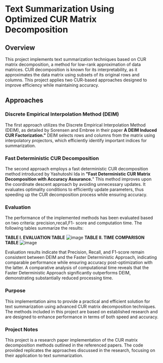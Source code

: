 # Text Summarization Using Optimized CUR Matrix Decomposition
## Overview
This project implements text summarization techniques based on CUR matrix decomposition, a method for low-rank approximation of data matrices. CUR decomposition is known for its interpretability, as it approximates the data matrix using subsets of its original rows and columns. This project applies two CUR-based approaches designed to improve efficiency while maintaining accuracy.

## Approaches
### Discrete Empirical Interpolation Method (DEIM)

The first approach utilizes the Discrete Empirical Interpolation Method (DEIM), as detailed by Sorensen and Embree in their paper **A DEIM Induced CUR Factorization."** DEIM selects rows and columns from the matrix using interpolatory projectors, which efficiently identify important indices for summarization.
### Fast Deterministic CUR Decomposition

The second approach employs a fast deterministic CUR decomposition method introduced by Yashutoshi Ida in **"Fast Deterministic CUR Matrix Decomposition with Accuracy Assurance.**" This method improves upon the coordinate descent approach by avoiding unnecessary updates. It evaluates optimality conditions to efficiently update parameters, thus speeding up the CUR decomposition process while ensuring accuracy.

### Evaluation
The performance of the implemented methods has been evaluated based on two criteria: precision,recall,F1- score and computation time. The following tables summarize the results:

**TABLE I. 	EVALUATION TABLE**
![image](https://github.com/user-attachments/assets/221c952c-6117-4f7a-b53c-7c41e2ae43aa)
**TABLE II. 	TIME COMPARISON TABLE**
![image](https://github.com/user-attachments/assets/b8ca397d-d8df-4220-bbca-61468fe8329d)

Evaluation results indicate that Precision, Recall, and F1-score remain consistent between DEIM and the Faster Deterministic Approach, indicating comparable performance while ensuring accuracy post-optimization with the latter. A comparative analysis of computational time reveals that the Faster Deterministic Approach significantly outperforms DEIM, demonstrating substantially reduced processing time.

### Purpose
This implementation aims to provide a practical and efficient solution for text summarization using advanced CUR matrix decomposition techniques. The methods included in this project are based on established research and are designed to enhance performance in terms of both speed and accuracy.

### Project Notes
This project is a research paper implementation of the CUR matrix decomposition methods outlined in the referenced papers.
The code provided replicates the approaches discussed in the research, focusing on their application to text summarization.








